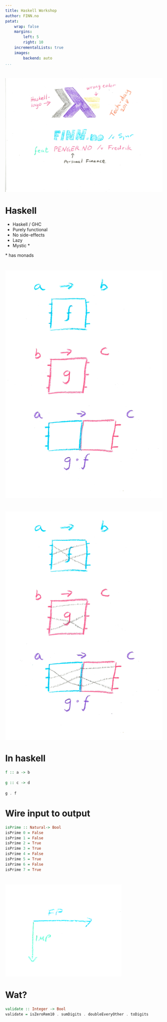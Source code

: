 ```yaml
---
title: Haskell Workshop
author: FINN.no
patat:
    wrap: false
    margins:
        left: 5
        right: 10
    incrementalLists: true
    images:
        backend: auto
...
```


# 

![](haskell-workshop.png)

# Haskell

* Haskell / GHC
* Purely functional
* No side-effects
* Lazy
* Mystic \*

\* has monads


# 


![](functions.png)


# 


![](functions2.png)


# In haskell

```haskell
f :: a -> b

g :: c -> d

g . f
```


# Wire input to output

```haskell
isPrime :: Natural-> Bool
isPrime 0 = False
isPrime 1 = False
isPrime 2 = True
isPrime 3 = True
isPrime 4 = False
isPrime 5 = True
isPrime 6 = False
isPrime 7 = True
```


#

![](FP-IMP.png)


# Wat?

```haskell
validate :: Integer -> Bool
validate = isZeroRem10 . sumDigits . doubleEveryOther . toDigits
```

